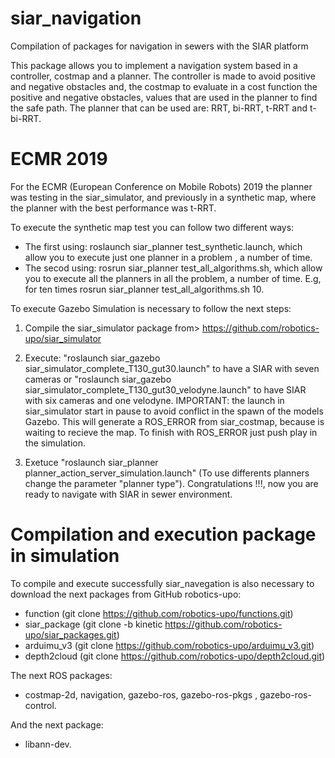 # siar_navigation
Compilation of packages for navigation in sewers with the SIAR platform

This package allows you to implement a navigation system based in a controller, costmap and a planner. The controller is made to avoid positive and negative obstacles and, the costmap to evaluate in a cost function the positive and negative obstacles, values that are used in the planner to find the safe path. The planner that can be used are: RRT, bi-RRT, t-RRT and t-bi-RRT.

# ECMR 2019
For the ECMR (European Conference on Mobile Robots) 2019 the planner was testing in the siar_simulator, and previously in a synthetic map, where the planner with the best performance was t-RRT.

To execute the synthetic map test you can follow two different ways: 
- The first using: roslaunch siar_planner test_synthetic.launch, which allow you to execute just one planner in a problem , a number of time.
- The secod using: rosrun siar_planner test_all_algorithms.sh,  which allow you to execute all the planners in all the problem, a number of time. E.g, for ten times rosrun siar_planner test_all_algorithms.sh 10.

To execute Gazebo Simulation is necessary to follow the next steps:

1. Compile the siar_simulator package from> https://github.com/robotics-upo/siar_simulator

2. Execute: "roslaunch siar_gazebo siar_simulator_complete_T130_gut30.launch" to have a SIAR with seven cameras or "roslaunch siar_gazebo siar_simulator_complete_T130_gut30_velodyne.launch" to have SIAR with six cameras and one velodyne. 
IMPORTANT: the launch in siar_simulator start in pause to avoid conflict in the spawn of the models Gazebo. This will generate a ROS_ERROR from siar_costmap, because is waiting to recieve the map. To finish with ROS_ERROR just push play in the simulation.

3. Exetuce "roslaunch siar_planner planner_action_server_simulation.launch" (To use differents planners change the parameter "planner type"). Congratulations !!!, now you are ready to navigate with SIAR in sewer environment.


# Compilation and execution package in simulation

To compile and execute successfully siar_navegation is also necessary to download the next packages from GitHub robotics-upo:
 
 - function (git clone https://github.com/robotics-upo/functions.git)
 - siar_package (git clone -b kinetic https://github.com/robotics-upo/siar_packages.git)
 - arduimu_v3 (git clone https://github.com/robotics-upo/arduimu_v3.git)
 - depth2cloud (git clone https://github.com/robotics-upo/depth2cloud.git)

The next ROS packages:
  
 - costmap-2d, navigation, gazebo-ros, gazebo-ros-pkgs , gazebo-ros-control.
 

And the next package:

 - libann-dev.
 
